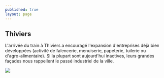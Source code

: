 ```yaml
---
published: true
layout: page
---
```

## Thiviers

L'arrivée du train à Thiviers a encouragé l'expansion d'entreprises déjà bien développées (activité de faïencerie, menuiserie, papeterie, tuilerie ou d'agro-alimentaire). Si la plupart sont aujourd'hui inactives, leurs grandes façades nous rappellent le passé industriel de la ville.

![]({{site.baseurl}}/data/images/3/histoire/03_HISTOIRE_POPCP20.jpg)